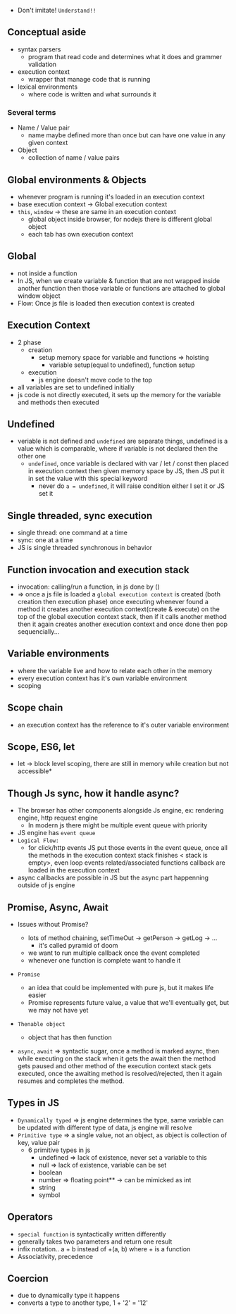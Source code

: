 - Don't imitate! `Understand!!`

## Conceptual aside 
 - syntax parsers
   - program that read code and determines what it does and grammer validation
 - execution context
   - wrapper that manage code that is running
 - lexical environments
   - where code is written and what surrounds it

### Several terms
 - Name / Value pair
   - name maybe defined more than once but can have one value in any given context
 - Object 
   - collection of name / value pairs

## Global environments & Objects
 - whenever program is running it's loaded in an execution context 
 - base execution context -> Global execution context 
 - `this`, `window` -> these are same in an execution context 
   - global object inside browser, for nodejs there is different global object 
   - each tab has own execution context 

## Global
  - not inside a function
  - In JS, when we create variable & function that are not wrapped inside another function then those 
variable or functions are attached to global window object
  - Flow: Once js file is loaded then execution context is created 

## Execution Context 
 - 2 phase 
   - creation 
     - setup memory space for variable and functions =>  hoisting
       - variable setup(equal to undefined), function setup
   - execution
     - js engine doesn't move code to the top
 - all variables are set to undefined initially 
 - js code is not directly executed, it sets up the memory for the variable and methods then executed

## Undefined 
 - veriable is not defined and `undefined` are separate things, undefined is a value which is comparable, where if variable is not declared then the other one 
   - `undefined`, once variable is declared with var / let / const then placed in execution context then given memory space by JS, then JS put it in set the value with this special keyword
     - never do `a = undefined`, it will raise condition either I set it or JS set it

## Single threaded, sync execution 
 - single thread: one command at a time
 - sync: one at a time
 - JS is single threaded synchronous in behavior 

## Function invocation and execution stack 
 - invocation: calling/run a function, in js done by () 
 - <STACK> => once a js file is loaded a `global execution context` is created (both creation then execution phase)
     once executing whenever found a method it creates another execution context(create & execute) on the top of the global execution context stack, then if it calls another method then it again creates another execution context and once done then pop sequencially...

## Variable environments
 - where the variable live and how to relate each other in the memory
 - every execution context has it's own variable environment
 - scoping

## Scope chain
 - an execution context has the reference to it's outer variable environment 

## Scope, ES6, let
 - let -> block level scoping, there are still in memory while creation but not accessible* 

## Though Js sync, how it handle async?
- The browser has other components alongside Js engine, ex: rendering engine, http request engine
  - In modern js there might be multiple event queue with priority
- JS engine has `event queue` 
- `Logical Flow: `
  - for click/http events JS put those events in the event queue, once all the methods in the execution context stack finishes < stack is empty>, even loop events related/associated functions callback are loaded in the execution context 
- async callbacks are possible in JS but the async part happenning outside of js engine

## Promise, Async, Await
 - Issues without Promise?
   - lots of method chaining, setTimeOut -> getPerson -> getLog -> ... 
     - it's called pyramid of doom 
   - we want to run multiple callback once the event completed
   - whenever one function is complete want to handle it 
 - `Promise`
   - an idea that could be implemented with pure js, but it makes life easier 
   - Promise represents future value, a value that we'll eventually get, but we may not have yet
   
 - `Thenable object`
   - object that has then function
 - `async`, `await` => syntactic sugar, once a method is marked async, then while executing on the stack when it gets the await then the method gets paused and other method of the execution context stack gets executed, once the awaiting method is resolved/rejected, then it again resumes and completes the method.

## Types in JS
 - `Dynamically typed` => js engine determines the type, same variable can be updated with different type of data, js engine will resolve
 - `Primitive type` => a single value, not an object, as object is collection of key, value pair
    - 6 primitive types in js 
      - undefined => lack of existence, never set a variable to this 
      - null => lack of existence, variable can be set
      - boolean 
      - number => floating point** -> can be mimicked as int
      - string
      - symbol
## Operators
 - `special function` is syntactically written differently
 - generally takes two parameters and return one result
 - infix notation.. a + b instead of +(a, b) where + is a function 
 - Associativity, precedence
## Coercion
 - due to dynamically type it happens
 - converts a type to another type, 1 + '2' = '12'

